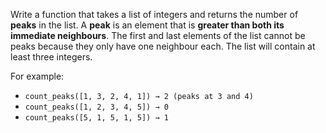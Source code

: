 Write a function that takes a list of integers and returns the number of **peaks** in the list. A **peak** is an element that is **greater than both its immediate neighbours**. The first and last elements of the list cannot be peaks because they only have one neighbour each. The list will contain at least three integers.

For example:
- `count_peaks([1, 3, 2, 4, 1]) → 2 (peaks at 3 and 4)`
- `count_peaks([1, 2, 3, 4, 5]) → 0`
- `count_peaks([5, 1, 5, 1, 5]) → 1`